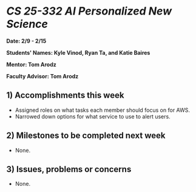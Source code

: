 # *CS 25-332 AI Personalized New Science*

**Date: 2/9 - 2/15**

**Students' Names: Kyle Vinod, Ryan Ta, and Katie Baires**

**Mentor: Tom Arodz**

**Faculty Advisor: Tom Arodz**

## 1) Accomplishments this week ##
   - Assigned roles on what tasks each member should focus on for AWS.
   - Narrowed down options for what service to use to alert users.

## 2) Milestones to be completed next week ##
   - None. 

## 3) Issues, problems or concerns ##
   - None.
